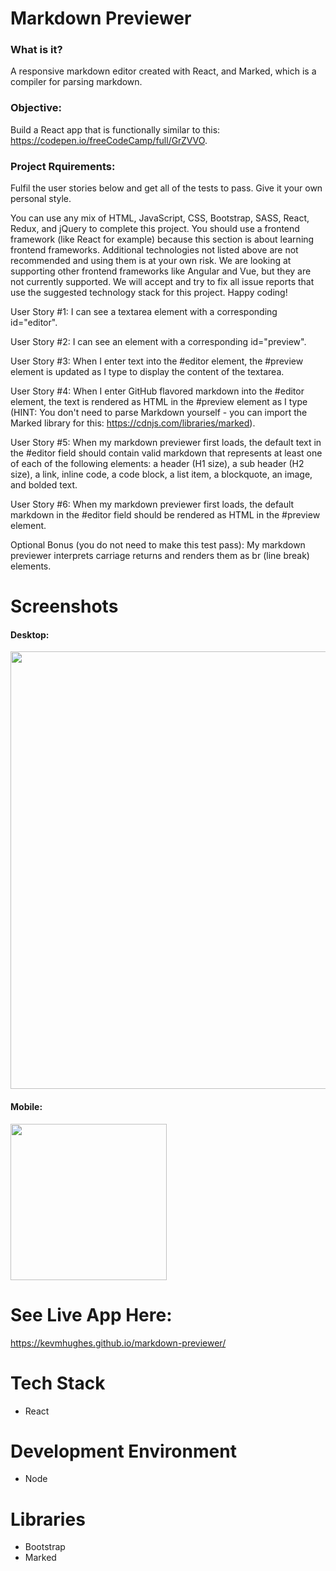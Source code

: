 # Markdown Previewer

### What is it?
A responsive markdown editor created with React, and Marked, which is a compiler for parsing markdown.

### Objective:
Build a React app that is functionally similar to this: https://codepen.io/freeCodeCamp/full/GrZVVO.

### Project Rquirements:
Fulfil the user stories below and get all of the tests to pass. Give it your own personal style.

You can use any mix of HTML, JavaScript, CSS, Bootstrap, SASS, React, Redux, and jQuery to complete this project. You should use a frontend framework (like React for example) because this section is about learning frontend frameworks. Additional technologies not listed above are not recommended and using them is at your own risk. We are looking at supporting other frontend frameworks like Angular and Vue, but they are not currently supported. We will accept and try to fix all issue reports that use the suggested technology stack for this project. Happy coding!

User Story #1: I can see a textarea element with a corresponding id="editor".

User Story #2: I can see an element with a corresponding id="preview".

User Story #3: When I enter text into the #editor element, the #preview element is updated as I type to display the content of the textarea.

User Story #4: When I enter GitHub flavored markdown into the #editor element, the text is rendered as HTML in the #preview element as I type (HINT: You don't need to parse Markdown yourself - you can import the Marked library for this: https://cdnjs.com/libraries/marked).

User Story #5: When my markdown previewer first loads, the default text in the #editor field should contain valid markdown that represents at least one of each of the following elements: a header (H1 size), a sub header (H2 size), a link, inline code, a code block, a list item, a blockquote, an image, and bolded text.

User Story #6: When my markdown previewer first loads, the default markdown in the #editor field should be rendered as HTML in the #preview element.

Optional Bonus (you do not need to make this test pass): My markdown previewer interprets carriage returns and renders them as br (line break) elements.

# Screenshots 
#### Desktop: 
<img src="https://user-images.githubusercontent.com/48656356/121443992-df127580-c98e-11eb-857e-7780528f505d.png" width="700">

#### Mobile:
<img src="https://user-images.githubusercontent.com/48656356/121443893-ad011380-c98e-11eb-9464-339381bca404.png" width="250">
                                                                                                                            

# See Live App Here:
https://kevmhughes.github.io/markdown-previewer/


# Tech Stack
* React 

# Development Environment
* Node

# Libraries
* Bootstrap
* Marked


